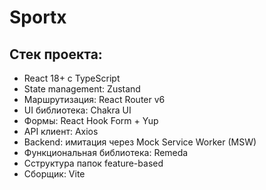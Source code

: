 # Sportx

## Стек проекта:
- React 18+ с TypeScript
- State management: Zustand
- Маршрутизация: React Router v6
- UI библиотека: Chakra UI
- Формы: React Hook Form + Yup
- API клиент: Axios
- Backend: имитация через Mock Service Worker (MSW)
- Функциональная библиотека: Remeda
- Сструктура папок feature-based
- Сборщик: Vite
